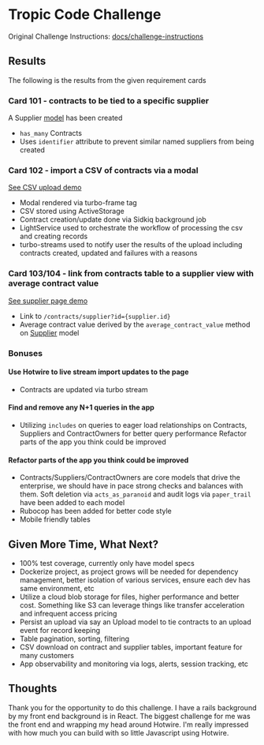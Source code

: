 # Tropic Code Challenge

Original Challenge Instructions: [docs/challenge-instructions](docs/challenge-instructions.md)

## Results

The following is the results from the given requirement cards

### Card 101 - contracts to be tied to a specific supplier

A Supplier [model](app/models/supplier.rb) has been created
- `has_many` Contracts
- Uses `identifier` attribute to prevent similar named suppliers from being created

### Card 102 - import a CSV of contracts via a modal

[See CSV upload demo]("https://1drv.ms/v/s!AhkDeTRiWXeCjS1AGDmHGGmbO5Ui?e=9vLjli")

- Modal rendered via turbo-frame tag
- CSV stored using ActiveStorage
- Contract creation/update done via Sidkiq background job
- LightService used to orchestrate the workflow of processing the csv and creating records
- turbo-streams used to notify user the results of the upload including contracts created, updated and failures with a reasons

### Card 103/104 - link from contracts table to a supplier view with average contract value

[See supplier page demo]("https://1drv.ms/v/s!AhkDeTRiWXeCjS1AGDmHGGmbO5Ui?e=9vLjli")

- Link to `/contracts/supplier?id={supplier.id}`
- Average contract value derived by the `average_contract_value` method on [Supplier](app/models/supplier.rb) model

### Bonuses

#### Use Hotwire to live stream import updates to the page
- Contracts are updated via turbo stream

#### Find and remove any N+1 queries in the app
- Utilizing `includes` on queries to eager load relationships on Contracts, Suppliers and ContractOwners for better query performance Refactor parts of the app you think could be improved

#### Refactor parts of the app you think could be improved
- Contracts/Suppliers/ContractOwners are core models that drive the enterprise, we should have in pace strong checks and balances with them. Soft deletion via `acts_as_paranoid` and audit logs via `paper_trail` have been added to each model
- Rubocop has been added for better code style
- Mobile friendly tables

## Given More Time, What Next?
- 100% test coverage, currently only have model specs
- Dockerize project, as project grows will be needed for dependency management, better isolation of various services, ensure each dev has same environment, etc
- Utilize a cloud blob storage for files, higher performance and better cost. Something like S3 can leverage things like transfer acceleration and infrequent access pricing
- Persist an upload via say an Upload model to tie contracts to an upload event for record keeping
- Table pagination, sorting, filtering
- CSV download on contract and supplier tables, important feature for many customers
- App observability and monitoring via logs, alerts, session tracking, etc

## Thoughts

Thank you for the opportunity to do this challenge. I have a rails background by my front end background is in React.
The biggest challenge for me was the front end and wrapping my head around Hotwire. I'm really impressed with how much you can build with so
little Javascript using Hotwire.
